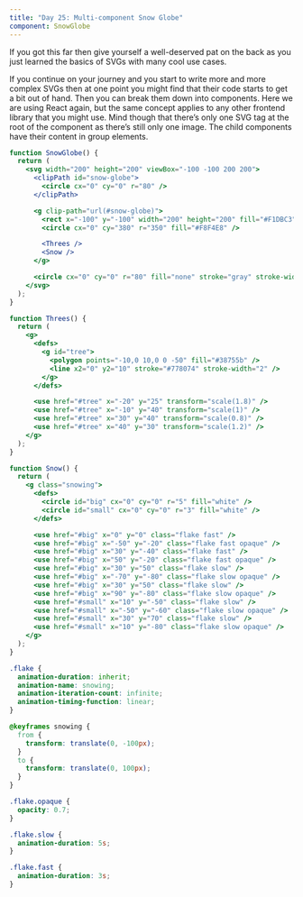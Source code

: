 ```yaml
---
title: "Day 25: Multi-component Snow Globe"
component: SnowGlobe
---
```


If you got this far then give yourself a well-deserved pat on the back as you just learned the basics of SVGs with many cool use cases.

If you continue on your journey and you start to write more and more complex SVGs then at one point you might find that their code starts to get a bit out of hand. Then you can break them down into components. Here we are using React again, but the same concept applies to any other frontend library that you might use. Mind though that there’s only one SVG tag at the root of the component as there’s still only one image. The child components have their content in group elements.

```jsx
function SnowGlobe() {
  return (
    <svg width="200" height="200" viewBox="-100 -100 200 200">
      <clipPath id="snow-globe">
        <circle cx="0" cy="0" r="80" />
      </clipPath>

      <g clip-path="url(#snow-globe)">
        <rect x="-100" y="-100" width="200" height="200" fill="#F1DBC3" />
        <circle cx="0" cy="380" r="350" fill="#F8F4E8" />

        <Threes />
        <Snow />
      </g>

      <circle cx="0" cy="0" r="80" fill="none" stroke="gray" stroke-width="2" />
    </svg>
  );
}

function Threes() {
  return (
    <g>
      <defs>
        <g id="tree">
          <polygon points="-10,0 10,0 0 -50" fill="#38755b" />
          <line x2="0" y2="10" stroke="#778074" stroke-width="2" />
        </g>
      </defs>

      <use href="#tree" x="-20" y="25" transform="scale(1.8)" />
      <use href="#tree" x="-10" y="40" transform="scale(1)" />
      <use href="#tree" x="30" y="40" transform="scale(0.8)" />
      <use href="#tree" x="40" y="30" transform="scale(1.2)" />
    </g>
  );
}

function Snow() {
  return (
    <g class="snowing">
      <defs>
        <circle id="big" cx="0" cy="0" r="5" fill="white" />
        <circle id="small" cx="0" cy="0" r="3" fill="white" />
      </defs>

      <use href="#big" x="0" y="0" class="flake fast" />
      <use href="#big" x="-50" y="-20" class="flake fast opaque" />
      <use href="#big" x="30" y="-40" class="flake fast" />
      <use href="#big" x="50" y="-20" class="flake fast opaque" />
      <use href="#big" x="30" y="50" class="flake slow" />
      <use href="#big" x="-70" y="-80" class="flake slow opaque" />
      <use href="#big" x="30" y="50" class="flake slow" />
      <use href="#big" x="90" y="-80" class="flake slow opaque" />
      <use href="#small" x="10" y="-50" class="flake slow" />
      <use href="#small" x="-50" y="-60" class="flake slow opaque" />
      <use href="#small" x="30" y="70" class="flake slow" />
      <use href="#small" x="10" y="-80" class="flake slow opaque" />
    </g>
  );
}
```

```css
.flake {
  animation-duration: inherit;
  animation-name: snowing;
  animation-iteration-count: infinite;
  animation-timing-function: linear;
}

@keyframes snowing {
  from {
    transform: translate(0, -100px);
  }
  to {
    transform: translate(0, 100px);
  }
}

.flake.opaque {
  opacity: 0.7;
}

.flake.slow {
  animation-duration: 5s;
}

.flake.fast {
  animation-duration: 3s;
}
```

